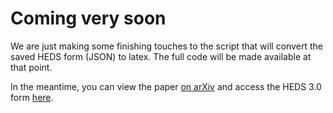 # Coming very soon
We are just making some finishing touches to the script that will convert the saved HEDS form (JSON) to latex.  The full code will be made available at that point.

In the meantime, you can view the paper [on arXiv](https://arxiv.org/abs/2412.07940) and access the HEDS 3.0 form [here](https://nlp-heds.github.io/).
